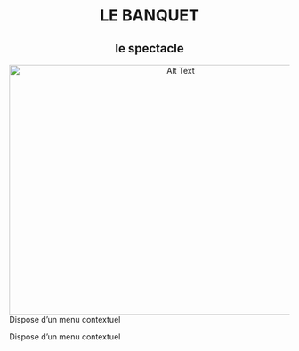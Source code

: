 <h1 align="center">
LE BANQUET
</h1>

<h2 align="center">
le spectacle
</h2>

<div align="center">
<img src="https://github.com/Madden0610/H25_V11_inspiration_MADDENSHARP/blob/main/centre_des_sciences/media/affiche_pub02.png" alt="Alt Text" width="600" height="450">
</div>
Dispose d’un menu contextuel


Dispose d’un menu contextuel 


 
 
